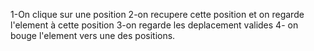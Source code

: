 1-On clique sur une position 
2-on recupere cette position et on regarde l'element à cette position
3-on regarde les deplacement valides
4- on bouge l'element vers une des positions.